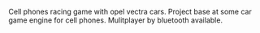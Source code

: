 Cell phones racing game with opel vectra cars.
Project base at some car game engine for cell phones.
Mulitplayer by bluetooth available.